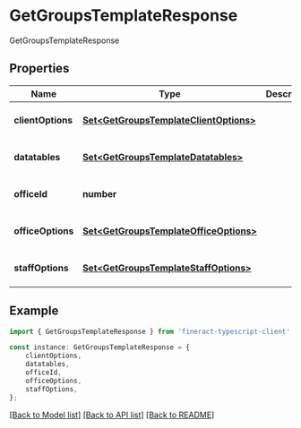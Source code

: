 # GetGroupsTemplateResponse

GetGroupsTemplateResponse

## Properties

Name | Type | Description | Notes
------------ | ------------- | ------------- | -------------
**clientOptions** | [**Set&lt;GetGroupsTemplateClientOptions&gt;**](GetGroupsTemplateClientOptions.md) |  | [optional] [default to undefined]
**datatables** | [**Set&lt;GetGroupsTemplateDatatables&gt;**](GetGroupsTemplateDatatables.md) |  | [optional] [default to undefined]
**officeId** | **number** |  | [optional] [default to undefined]
**officeOptions** | [**Set&lt;GetGroupsTemplateOfficeOptions&gt;**](GetGroupsTemplateOfficeOptions.md) |  | [optional] [default to undefined]
**staffOptions** | [**Set&lt;GetGroupsTemplateStaffOptions&gt;**](GetGroupsTemplateStaffOptions.md) |  | [optional] [default to undefined]

## Example

```typescript
import { GetGroupsTemplateResponse } from 'fineract-typescript-client';

const instance: GetGroupsTemplateResponse = {
    clientOptions,
    datatables,
    officeId,
    officeOptions,
    staffOptions,
};
```

[[Back to Model list]](../README.md#documentation-for-models) [[Back to API list]](../README.md#documentation-for-api-endpoints) [[Back to README]](../README.md)
